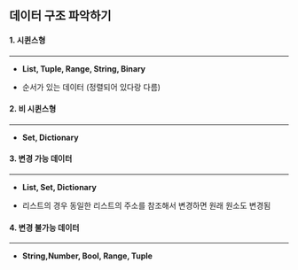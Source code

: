 ## 데이터 구조 파악하기



#### 1. 시퀸스형

-------------------

- **List, Tuple, Range, String, Binary**

- 순서가 있는 데이터 (정렬되어 있다랑 다름)

  

#### 2. 비 시퀸스형

------------------------------

- **Set, Dictionary**



#### 3. 변경 가능 데이터

-----------------------

- **List, Set, Dictionary**

- 리스트의 경우 동일한 리스트의 주소를 참조해서 변경하면 원래 원소도 변경됨



#### 4. 변경 불가능 데이터

----------------------------

- **String,Number, Bool, Range, Tuple**

